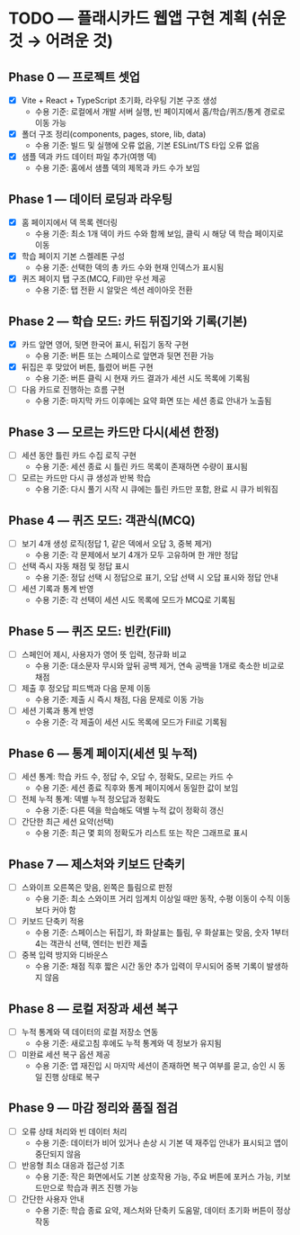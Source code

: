 # TODO — 플래시카드 웹앱 구현 계획 (쉬운 것 → 어려운 것)

## Phase 0 — 프로젝트 셋업
- [x] Vite + React + TypeScript 초기화, 라우팅 기본 구조 생성
  - 수용 기준: 로컬에서 개발 서버 실행, 빈 페이지에서 홈/학습/퀴즈/통계 경로로 이동 가능
- [x] 폴더 구조 정리(components, pages, store, lib, data)
  - 수용 기준: 빌드 및 실행에 오류 없음, 기본 ESLint/TS 타입 오류 없음
- [x] 샘플 덱과 카드 데이터 파일 추가(여행 덱)
  - 수용 기준: 홈에서 샘플 덱의 제목과 카드 수가 보임

## Phase 1 — 데이터 로딩과 라우팅
- [x] 홈 페이지에서 덱 목록 렌더링
  - 수용 기준: 최소 1개 덱이 카드 수와 함께 보임, 클릭 시 해당 덱 학습 페이지로 이동
- [x] 학습 페이지 기본 스켈레톤 구성
  - 수용 기준: 선택한 덱의 총 카드 수와 현재 인덱스가 표시됨
- [x] 퀴즈 페이지 탭 구조(MCQ, Fill)만 우선 제공
  - 수용 기준: 탭 전환 시 알맞은 섹션 레이아웃 전환

## Phase 2 — 학습 모드: 카드 뒤집기와 기록(기본)
- [x] 카드 앞면 영어, 뒷면 한국어 표시, 뒤집기 동작 구현
  - 수용 기준: 버튼 또는 스페이스로 앞면과 뒷면 전환 가능
- [x] 뒤집은 후 맞았어 버튼, 틀렸어 버튼 구현
  - 수용 기준: 버튼 클릭 시 현재 카드 결과가 세션 시도 목록에 기록됨
- [ ] 다음 카드로 진행하는 흐름 구현
  - 수용 기준: 마지막 카드 이후에는 요약 화면 또는 세션 종료 안내가 노출됨

## Phase 3 — 모르는 카드만 다시(세션 한정)
- [ ] 세션 동안 틀린 카드 수집 로직 구현
  - 수용 기준: 세션 종료 시 틀린 카드 목록이 존재하면 수량이 표시됨
- [ ] 모르는 카드만 다시 큐 생성과 반복 학습
  - 수용 기준: 다시 풀기 시작 시 큐에는 틀린 카드만 포함, 완료 시 큐가 비워짐

## Phase 4 — 퀴즈 모드: 객관식(MCQ)
- [ ] 보기 4개 생성 로직(정답 1, 같은 덱에서 오답 3, 중복 제거)
  - 수용 기준: 각 문제에서 보기 4개가 모두 고유하며 한 개만 정답
- [ ] 선택 즉시 자동 채점 및 정답 표시
  - 수용 기준: 정답 선택 시 정답으로 표기, 오답 선택 시 오답 표시와 정답 안내
- [ ] 세션 기록과 통계 반영
  - 수용 기준: 각 선택이 세션 시도 목록에 모드가 MCQ로 기록됨

## Phase 5 — 퀴즈 모드: 빈칸(Fill)
- [ ] 스페인어 제시, 사용자가 영어 뜻 입력, 정규화 비교
  - 수용 기준: 대소문자 무시와 앞뒤 공백 제거, 연속 공백을 1개로 축소한 비교로 채점
- [ ] 제출 후 정오답 피드백과 다음 문제 이동
  - 수용 기준: 제출 시 즉시 채점, 다음 문제로 이동 가능
- [ ] 세션 기록과 통계 반영
  - 수용 기준: 각 제출이 세션 시도 목록에 모드가 Fill로 기록됨

## Phase 6 — 통계 페이지(세션 및 누적)
- [ ] 세션 통계: 학습 카드 수, 정답 수, 오답 수, 정확도, 모르는 카드 수
  - 수용 기준: 세션 종료 직후와 통계 페이지에서 동일한 값이 보임
- [ ] 전체 누적 통계: 덱별 누적 정오답과 정확도
  - 수용 기준: 다른 덱을 학습해도 덱별 누적 값이 정확히 갱신
- [ ] 간단한 최근 세션 요약(선택)
  - 수용 기준: 최근 몇 회의 정확도가 리스트 또는 작은 그래프로 표시

## Phase 7 — 제스처와 키보드 단축키
- [ ] 스와이프 오른쪽은 맞음, 왼쪽은 틀림으로 판정
  - 수용 기준: 최소 스와이프 거리 임계치 이상일 때만 동작, 수평 이동이 수직 이동보다 커야 함
- [ ] 키보드 단축키 적용
  - 수용 기준: 스페이스는 뒤집기, 좌 화살표는 틀림, 우 화살표는 맞음, 숫자 1부터 4는 객관식 선택, 엔터는 빈칸 제출
- [ ] 중복 입력 방지와 디바운스
  - 수용 기준: 채점 직후 짧은 시간 동안 추가 입력이 무시되어 중복 기록이 발생하지 않음

## Phase 8 — 로컬 저장과 세션 복구
- [ ] 누적 통계와 덱 데이터의 로컬 저장소 연동
  - 수용 기준: 새로고침 후에도 누적 통계와 덱 정보가 유지됨
- [ ] 미완료 세션 복구 옵션 제공
  - 수용 기준: 앱 재진입 시 마지막 세션이 존재하면 복구 여부를 묻고, 승인 시 동일 진행 상태로 복구

## Phase 9 — 마감 정리와 품질 점검
- [ ] 오류 상태 처리와 빈 데이터 처리
  - 수용 기준: 데이터가 비어 있거나 손상 시 기본 덱 재주입 안내가 표시되고 앱이 중단되지 않음
- [ ] 반응형 최소 대응과 접근성 기초
  - 수용 기준: 작은 화면에서도 기본 상호작용 가능, 주요 버튼에 포커스 가능, 키보드만으로 학습과 퀴즈 진행 가능
- [ ] 간단한 사용자 안내
  - 수용 기준: 학습 종료 요약, 제스처와 단축키 도움말, 데이터 초기화 버튼이 정상 작동
